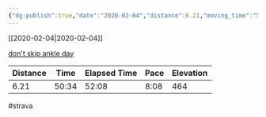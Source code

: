 ```yaml
---
{"dg-publish":true,"date":"2020-02-04","distance":6.21,"moving_time":"50:34","elapsed_time":"52:08","pace":"8:08","total_elevation_gain":464,"url":"https://www.strava.com/activities/3072631082","permalink":"/01-personal/strava/2020-02-04-don-t-skip-ankle-day/","dgPassFrontmatter":true}
---
```



[[2020-02-04\|2020-02-04]]

[don't skip ankle day](https://www.strava.com/activities/3072631082)

| Distance | Time  | Elapsed Time | Pace | Elevation |
| -------- | ----- | ------------ | ---- | --------- |
| 6.21     | 50:34 | 52:08        | 8:08 | 464       |




#strava
